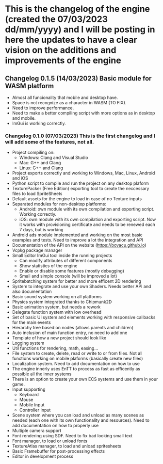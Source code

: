 # This is the changelog of the engine (created the 07/03/2023 dd/mm/yyyy) and I will be posting in here the updates to have a clear vision on the additions and improvements of the engine

## Changelog 0.1.5 (14/03/2023) Basic module for WASM platform
- Almost all funcionality that mobile and desktop have.
- Space is not recognize as a character in WASM (TO FIX).
- Need to improve performance.
- Need to make a better compiling script with more options as in desktop and mobile.
- ImGui is working correctly.

### Changelog 0.1.0 (07/03/2023) This is the first changelog and I will add some of the features, not all.
- Project compiling on:
  - Windows: Clang and Visual Studio
  - Mac: G++ and Clang
  - Linux: G++ and Clang
- Project exports correctly and working to Windows, Mac, Linux, Android and iOS
- Python script to compile and run the project on any desktop plaform
- TexturePacker (Free Edition) exporting tool to create the neccessary files to load SpriteSheets
- Default assets for the engine to load in case of no Texture inputs
- Separated modules for non-desktop platforms:
  - Android: own module with its own compilation and exporting script. Working correctly.
  - iOS: own module with its own compilation and exporting script. Now it works with provisioning certificate and needs to be renewed each 7 days, but is working
- Android ads module implemented and working on the most basic examples and tests. Need to improve a lot the integration and API
- Documentation of the API on the website (https://bovacu.github.io)
- Vcpkg package manager
- Small Editor ImGui tool inside the running projects
  - Can modify attributes of different components
  - Show statistics of the engine
  - Enable or disable some features (mostly debugging)
  - Small and simple console (will be improved a lot)
- Spritebatching system for better and more efficent 2D rendering
- System to integrate and use your own Shaders. Needs better API and also documentation
- Basic sound system working on all platforms
- Physics system integrated thanks to Chipmunk2D
- Basic animation system, but needs a rework
- Delegate function system with low overhead
- Set of basic UI system and elements working with responsive callbacks for the main events
- Hierarchy tree based on nodes (allows parents and children)
- Auto inclusion of main function entry, no need to add one
- Template of how a new project should look like
- Logging system
- Util functions for rendering, math, easing...
- File system to create, delete, read or write to or from files. Not all functions working on mobile plaforms (basically create new files)
- Localization system. Need to add documentation on how to use
- The engine innerly uses EnTT to process as fast as efficently as possible all the inner systems
- There is an option to create your own ECS systems and use them in your game.
- Input supporting
  - Keyboard
  - Mouse
  - Mobile Input
  - Controller Input
- Scene system where you can load and unload as many scenes as needed (each one with its own functionality and resources). Need to add documentation on how to properly use
- Multiple camera support
- Font rendering using SDF. Need to fix bad looking small text
- Font manager, to load or unload fonts
- TextureAtlas manager, to load and unload spritesheets
- Basic Framebuffer for post-processing effects
- Editor in development process

